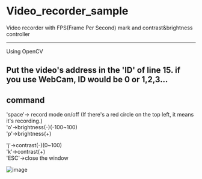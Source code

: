 # Video_recorder_sample
Video recorder with FPS(Frame Per Second) mark and contrast&amp;brightness controller


-------------------------------------------------------------------------------------------------
Using OpenCV  

Put the video's address in the 'ID' of line 15.
if you use WebCam, ID would be 0 or 1,2,3...
--------------------------------------------------------------------------------------------------

## command  
'space'-> record mode on/off  (If there's a red circle on the top left, it means it's recording.)  
'o'->brightness(-)(-100~100)  
'p'->brightness(+)  

'j'->contrast(-)(0~100)    
'k'->contrast(+)    
'ESC'->close the window  
  
![image](https://github.com/starvvolf/Video_recorder_sample/assets/118524918/64ef2bcd-a5ca-404d-9b0d-7645b28ebe3e)
